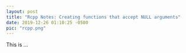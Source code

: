 ```yaml
---
layout: post
title: "Rcpp Notes: Creating functions that accept NULL arguments"
date: 2019-12-26 01:10:25 -0500
pic: "rcpp.png"
---
```


This is ...
